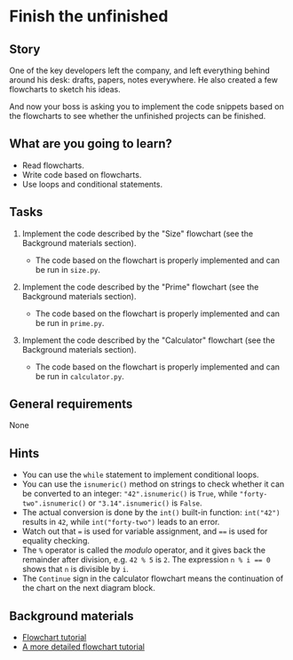# Finish the unfinished

## Story

One of the key developers left the company, and left everything behind around his desk: drafts, papers, notes everywhere. He also created a few flowcharts to sketch his ideas.

And now your boss is asking you to implement the code snippets based on the flowcharts to see whether the unfinished projects can be finished.

## What are you going to learn?

- Read flowcharts.
- Write code based on flowcharts.
- Use loops and conditional statements.

## Tasks

1. Implement the code described by the "Size" flowchart (see the Background materials section).
    - The code based on the flowchart is properly implemented and can be run in `size.py`.

2. Implement the code described by the "Prime" flowchart (see the Background materials section).
    - The code based on the flowchart is properly implemented and can be run in `prime.py`.

3. Implement the code described by the "Calculator" flowchart (see the Background materials section).
    - The code based on the flowchart is properly implemented and can be run in `calculator.py`.

## General requirements

None

## Hints

- You can use the `while` statement to implement conditional loops.
- You can use the `isnumeric()` method on strings to check whether it can be converted to an integer: `"42".isnumeric()` is `True`, while `"forty-two".isnumeric()` or `"3.14".isnumeric()` is `False`.
- The actual conversion is done by the `int()` built-in function: `int("42")` results in `42`, while `int("forty-two")` leads to an error.
- Watch out that `=` is used for variable assignment, and `==` is used for equality checking.
- The `%` operator is called the _modulo_ operator, and it gives back the remainder after division, e.g. `42 % 5` is `2`. The expression `n % i == 0` shows that `n` is divisible by `i`.
- The `Continue` sign in the calculator flowchart means the continuation of the chart on the next diagram block.

## Background materials

- <i class="far fa-exclamation"></i> [Flowchart tutorial](https://online.visual-paradigm.com/diagrams/tutorials/flowchart-tutorial/)
- <i class="far fa-book-open"></i> [A more detailed flowchart tutorial](https://creately.com/blog/diagrams/flowchart-guide-flowchart-tutorial/)
